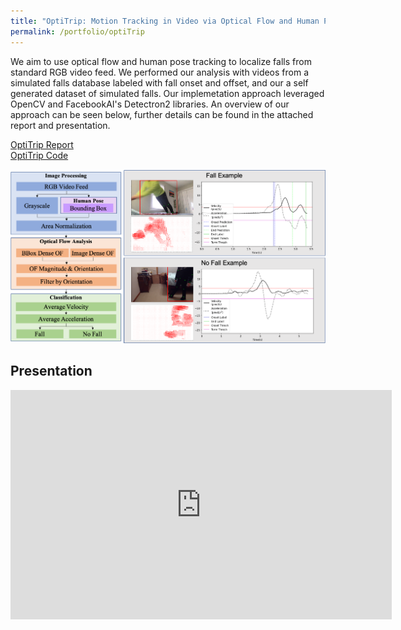 ```yaml
---
title: "OptiTrip: Motion Tracking in Video via Optical Flow and Human Pose Estimation"
permalink: /portfolio/optiTrip
---
```


We aim to use optical flow and human pose tracking to localize falls from standard RGB video feed. We performed our analysis with videos from a simulated falls database labeled with fall onset and offset, and our a self generated dataset of simulated falls. Our implemetation approach leveraged OpenCV and FacebookAI's Detectron2 libraries. An overview of our approach can be seen below, further details can be found in the attached report and presentation. 

[OptiTrip Report](https://www.kinjshah.com/files/OptiTrip.pdf)                
[OptiTrip Code](https://github.com/kinjmshah/OptiTrip-Fall-Detection)               

<div align="center">
  <img src='/images/cv2020/processOverview.png' width="600px"/>
</div>

## Presentation
<div align="center">
<iframe src="https://onedrive.live.com/embed?cid=6CC13FE5E023D836&amp;resid=6CC13FE5E023D836%21107&amp;authkey=AP8Tlq8Wt064RTg&amp;em=2&amp;wdAr=1.7777777777777777" width="610px" height="367px" frameborder="0">This is an embedded <a target="_blank" href="https://office.com">Microsoft Office</a> presentation, powered by <a target="_blank" href="https://office.com/webapps">Office</a>.</iframe>
</div>
